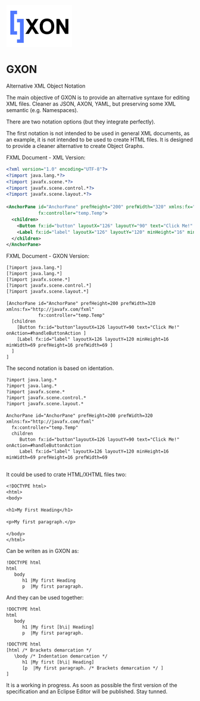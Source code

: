 
![GXON](images/gxon.png)

# GXON
Alternative XML Object Notation

The main objective of GXON is to provide an alternative syntaxe for editing XML files. Cleaner as JSON, AXON, YAML, but preserving some XML semantic (e.g. Namespaces).

There are two notation options (but they integrate perfectly).

The first notation is not intended to be used in general XML documents, as an example, it is not intended to be used to create HTML files. It is designed to provide a cleaner alternative to create Object Graphs.

FXML Document - XML Version:
```xml
<?xml version="1.0" encoding="UTF-8"?>
<?import java.lang.*?>
<?import javafx.scene.*?>
<?import javafx.scene.control.*?>
<?import javafx.scene.layout.*?>

<AnchorPane id="AnchorPane" prefHeight="200" prefWidth="320" xmlns:fx="http://javafx.com/fxml" 
            fx:controller="temp.Temp">
  <children>
    <Button fx:id="button" layoutX="126" layoutY="90" text="Click Me!" onAction="#handleButtonAction"  />
    <Label fx:id="label" layoutX="126" layoutY="120" minHeight="16" minWidth="69" prefHeight="16" prefWidth="69" />
  </children>
</AnchorPane>
```

FXML Document - GXON Version:

```
[?import java.lang.*]
[?import java.lang.*]
[?import javafx.scene.*]
[?import javafx.scene.control.*]
[?import javafx.scene.layout.*]

[AnchorPane id="AnchorPane" prefHeight=200 prefWidth=320 xmlns:fx="http://javafx.com/fxml"   
            fx:controller="temp.Temp"
  [children
    [Button fx:id="button"layoutX=126 layoutY=90 text="Click Me!" onAction=#handleButtonAction ]
    [Label fx:id="label" layoutX=126 layoutY=120 minHeight=16 minWidth=69 prefHeight=16 prefWidth=69 ]
  ]
]
```

The second notation is based on identation.

```
?import java.lang.*
?import java.lang.*
?import javafx.scene.*
?import javafx.scene.control.*
?import javafx.scene.layout.*

AnchorPane id="AnchorPane" prefHeight=200 prefWidth=320 xmlns:fx="http://javafx.com/fxml"   
  fx:controller="temp.Temp"
  children
     Button fx:id="button"layoutX=126 layoutY=90 text="Click Me!" onAction=#handleButtonAction 
     Label fx:id="label" layoutX=126 layoutY=120 minHeight=16 minWidth=69 prefHeight=16 prefWidth=69 
  
```


It could be used to crate HTML/XHTML files two:

```
<!DOCTYPE html>
<html>
<body>

<h1>My First Heading</h1>

<p>My first paragraph.</p>

</body>
</html>
```

Can be writen as in GXON as:

```
!DOCTYPE html
html
   body
      h1 |My first Heading
      p  |My first paragraph.
```

And they can be used together:

```
!DOCTYPE html
html
   body
      h1 |My first [b\i| Heading]
      p  |My first paragraph.
```

```
!DOCTYPE html
[html /* Brackets demarcation */
   \body /* Indentation demarcation */
      h1 |My first [b\i| Heading]
      [p  |My first paragraph. /* Brackets demarcation */ ]
]
```


It is a working in progress. As soon as possible the first version of the specification and an Eclipse Editor will be published. Stay tunned.


